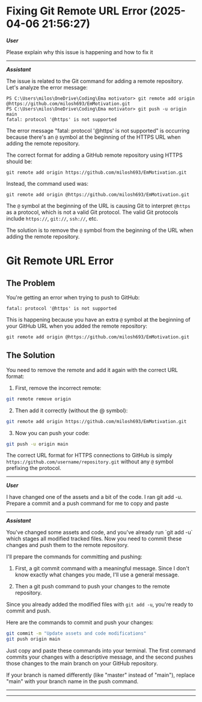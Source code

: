 <!-- Generated by SpecStory -->

# Fixing Git Remote URL Error (2025-04-06 21:56:27)

_**User**_

Please explain why this issue is happening and how to fix it

---

_**Assistant**_

<think>
The issue is related to the Git command for adding a remote repository. Let's analyze the error message:

```
PS C:\Users\milos\OneDrive\Coding\Ema motivator> git remote add origin @https://github.com/milosh693/EmMotivation.git
PS C:\Users\milos\OneDrive\Coding\Ema motivator> git push -u origin main
fatal: protocol '@https' is not supported
```

The error message "fatal: protocol '@https' is not supported" is occurring because there's an `@` symbol at the beginning of the HTTPS URL when adding the remote repository.

The correct format for adding a GitHub remote repository using HTTPS should be:
```
git remote add origin https://github.com/milosh693/EmMotivation.git
```

Instead, the command used was:
```
git remote add origin @https://github.com/milosh693/EmMotivation.git
```

The `@` symbol at the beginning of the URL is causing Git to interpret `@https` as a protocol, which is not a valid Git protocol. The valid Git protocols include `https://`, `git://`, `ssh://`, etc.

The solution is to remove the `@` symbol from the beginning of the URL when adding the remote repository.
</think>

# Git Remote URL Error

## The Problem

You're getting an error when trying to push to GitHub:

```
fatal: protocol '@https' is not supported
```

This is happening because you have an extra `@` symbol at the beginning of your GitHub URL when you added the remote repository:

```
git remote add origin @https://github.com/milosh693/EmMotivation.git
```

## The Solution

You need to remove the remote and add it again with the correct URL format:

1. First, remove the incorrect remote:
```bash
git remote remove origin
```

2. Then add it correctly (without the @ symbol):
```bash
git remote add origin https://github.com/milosh693/EmMotivation.git
```

3. Now you can push your code:
```bash
git push -u origin main
```

The correct URL format for HTTPS connections to GitHub is simply `https://github.com/username/repository.git` without any `@` symbol prefixing the protocol.

---

_**User**_

I have changed one of the assets and a bit of the code. I ran git add -u. Prepare a commit and a push command for me to copy and paste

---

_**Assistant**_

<think>
You've changed some assets and code, and you've already run `git add -u` which stages all modified tracked files. Now you need to commit these changes and push them to the remote repository.

I'll prepare the commands for committing and pushing:

1. First, a git commit command with a meaningful message. Since I don't know exactly what changes you made, I'll use a general message.

2. Then a git push command to push your changes to the remote repository.

Since you already added the modified files with `git add -u`, you're ready to commit and push.
</think>

Here are the commands to commit and push your changes:

```bash
git commit -m "Update assets and code modifications"
git push origin main
```

Just copy and paste these commands into your terminal. The first command commits your changes with a descriptive message, and the second pushes those changes to the main branch on your GitHub repository.

If your branch is named differently (like "master" instead of "main"), replace "main" with your branch name in the push command.

---



---

